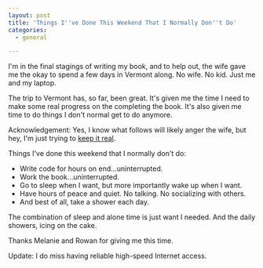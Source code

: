 ```yaml
---
layout: post
title: 'Things I''ve Done This Weekend That I Normally Don''t Do'
categories:
  - general

---
```


I'm in the final stagings of writing my book, and to help out, the wife gave me the okay to spend a few days in Vermont along. No wife. No kid. Just me and my laptop.

The trip to Vermont has, so far, been great. It's given me the time I need to make some real progress on the completing the book. It's also given me time to do things I don't normal get to do anymore.

Acknowledgement: Yes, I know what follows will likely anger the wife, but hey, I'm just trying to [keep it real](http://www.funnyordie.com/videos/2c8c4b3b58/chappelle-show-when-keeping-it-real-goes-wrong-1).

Things I've done this weekend that I normally don't do:
- Write code for hours on end...uninterrupted.
- Work the book...uninterrupted.
- Go to sleep when I want, but more importantly wake up when I want.
- Have hours of peace and quiet. No talking. No socializing with others.
- And best of all, take a shower each day.

The combination of sleep and alone time is just want I needed. And the daily showers, icing on the cake.

Thanks Melanie and Rowan for giving me this time.

Update: I do miss having reliable high-speed Internet access.
